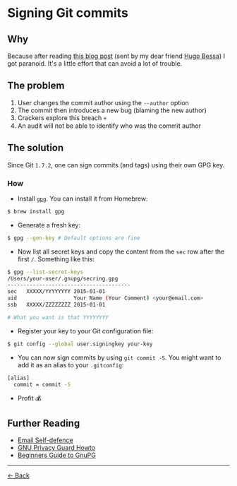 [back]: https://github.com/rafaelrinaldi/til/tree/master/git
[hugo]: https://www.hugobessa.com.br

# Signing Git commits

## Why

Because after reading [this blog post](http://mikegerwitz.com/papers/git-horror-story.html) (sent by my dear friend [Hugo Bessa][hugo]) I got paranoid. It's a little effort that can avoid a lot of trouble.

## The problem

1. User changes the commit author using the `--author` option
2. The commit then introduces a new bug (blaming the new author)
3. Crackers explore this breach :skull:
4. An audit will not be able to identify who was the commit author

## The solution

Since Git `1.7.2`, one can sign commits (and tags) using their own GPG key.

### How

* Install [`gpg`](https://www.gnupg.org). You can install it from Homebrew:
```sh
$ brew install gpg
```
* Generate a fresh key:
```sh
$ gpg --gen-key # Default options are fine
```
* Now list all secret keys and copy the content from the `sec` row after the first `/`. Something like this:
```sh
$ gpg --list-secret-keys
/Users/your-user/.gnupg/secring.gpg
---------------------------------------
sec   XXXXX/YYYYYYYY 2015-01-01
uid                  Your Name (Your Comment) <your@email.com>
ssb   XXXXX/ZZZZZZZZ 2015-01-01

# What you want is that YYYYYYYY
```
* Register your key to your Git configuration file:
```sh
$ git config --global user.signingkey your-key
```
* You can now sign commits by using `git commit -S`. You might want to add it as an alias to your `.gitconfig`:
```sh
[alias]
  commit = commit -S
```
* Profit :moneybag:

## Further Reading

* [Email Self-defence](https://emailselfdefense.fsf.org)
* [GNU Privacy Guard Howto](https://help.ubuntu.com/community/GnuPrivacyGuardHowto)
* [Beginners Guide to GnuPG](http://ubuntuforums.org/showthread.php?t=680292)

---

[← Back][back]

